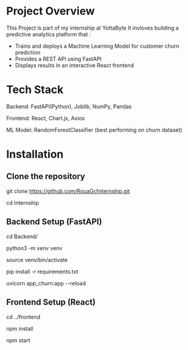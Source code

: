 # Project Overview
This Project is part of my internship at YottaByte
It invloves building a predictive analytics platform that :
- Trains and deploys a Machine Learning Model for customer churn prediction
- Provides a REST API using FastAPI
- Displays results in an interactive React frontend

# Tech Stack 
Backend: FastAPI(Python), Joblib, NumPy, Pandas

Frontend: React, Chart.js, Axios

ML Model: RandomForestClassifier (best performing on churn dataset)

# Installation 

## Clone the repository 
git clone https://github.com/RouaGr/Internship.git

cd Internship

## Backend Setup (FastAPI)
cd Backend/ 

python3 -m venv venv

source venv/bin/activate

pip install -r requirements.txt

uvicorn app_churn:app --reload

## Frontend Setup (React)
cd ../frontend

npm install

npm start 